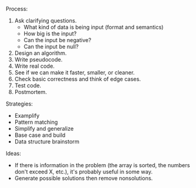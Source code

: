 Process:

1. Ask clarifying questions.
    - What kind of data is being input (format and semantics)
    - How big is the input?
    - Can the input be negative?
    - Can the input be null?
2. Design an algorithm.
3. Write pseudocode.
4. Write real code.
5. See if we can make it faster, smaller, or cleaner.
6. Check basic correctness and think of edge cases.
7. Test code.
8. Postmortem.

Strategies:

- Examplify
- Pattern matching
- Simplify and generalize
- Base case and build
- Data structure brainstorm

Ideas:

- If there is information in the problem (the array is sorted, the numbers don't exceed X, etc.), it's probably useful in some way.
- Generate possible solutions then remove nonsolutions.
